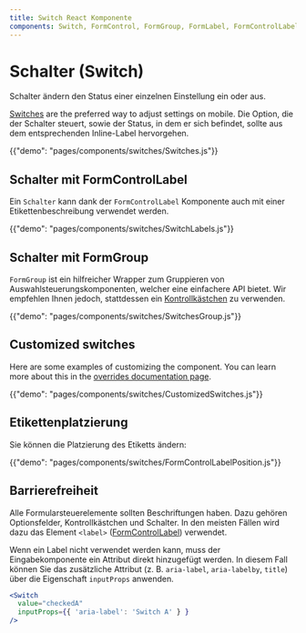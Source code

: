 ```yaml
---
title: Switch React Komponente
components: Switch, FormControl, FormGroup, FormLabel, FormControlLabel
---
```


# Schalter (Switch)

<p class="description">Schalter ändern den Status einer einzelnen Einstellung ein oder aus.</p>

[Switches](https://material.io/design/components/selection-controls.html#switches) are the preferred way to adjust settings on mobile. Die Option, die der Schalter steuert, sowie der Status, in dem er sich befindet, sollte aus dem entsprechenden Inline-Label hervorgehen.

{{"demo": "pages/components/switches/Switches.js"}}

## Schalter mit FormControlLabel

Ein `Schalter` kann dank der `FormControlLabel` Komponente auch mit einer Etikettenbeschreibung verwendet werden.

{{"demo": "pages/components/switches/SwitchLabels.js"}}

## Schalter mit FormGroup

`FormGroup` ist ein hilfreicher Wrapper zum Gruppieren von Auswahlsteuerungskomponenten, welcher eine einfachere API bietet. Wir empfehlen Ihnen jedoch, stattdessen ein [Kontrollkästchen](#checkboxes) zu verwenden.

{{"demo": "pages/components/switches/SwitchesGroup.js"}}

## Customized switches

Here are some examples of customizing the component. You can learn more about this in the [overrides documentation page](/customization/components/).

{{"demo": "pages/components/switches/CustomizedSwitches.js"}}

## Etikettenplatzierung

Sie können die Platzierung des Etiketts ändern:

{{"demo": "pages/components/switches/FormControlLabelPosition.js"}}

## Barrierefreiheit

Alle Formularsteuerelemente sollten Beschriftungen haben. Dazu gehören Optionsfelder, Kontrollkästchen und Schalter. In den meisten Fällen wird dazu das Element `<label>` ([FormControlLabel](/api/form-control-label/)) verwendet.

Wenn ein Label nicht verwendet werden kann, muss der Eingabekomponente ein Attribut direkt hinzugefügt werden. In diesem Fall können Sie das zusätzliche Attribut (z. B. `aria-label`, `aria-labelby`, `title`) über die Eigenschaft `inputProps` anwenden.

```jsx
<Switch
  value="checkedA"
  inputProps={{ 'aria-label': 'Switch A' } }
/>
```